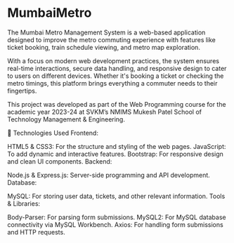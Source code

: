 # MumbaiMetro
 The Mumbai Metro Management System is a web-based application designed to improve the metro commuting experience with features like ticket booking, train schedule viewing, and metro map exploration.

With a focus on modern web development practices, the system ensures real-time interactions, secure data handling, and responsive design to cater to users on different devices. Whether it's booking a ticket or checking the metro timings, this platform brings everything a commuter needs to their fingertips.

This project was developed as part of the Web Programming course for the academic year 2023-24 at SVKM’s NMIMS Mukesh Patel School of Technology Management & Engineering.


🔧 Technologies Used
Frontend:

HTML5 & CSS3: For the structure and styling of the web pages.
JavaScript: To add dynamic and interactive features.
Bootstrap: For responsive design and clean UI components.
Backend:

Node.js & Express.js: Server-side programming and API development.
Database:

MySQL: For storing user data, tickets, and other relevant information.
Tools & Libraries:

Body-Parser: For parsing form submissions.
MySQL2: For MySQL database connectivity via MySQL Workbench.
Axios: For handling form submissions and HTTP requests.



